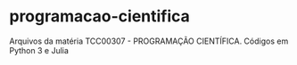 # programacao-cientifica
Arquivos da matéria TCC00307 - PROGRAMAÇÃO CIENTÍFICA. Códigos em Python 3 e Julia
